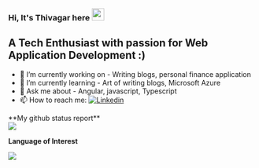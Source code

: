 ### Hi, It's Thivagar here <img src="https://media.giphy.com/media/hvRJCLFzcasrR4ia7z/giphy.gif" width="25px">

## A Tech Enthusiast with passion for Web Application Development :)

- 🔭 I’m currently working on - Writing blogs, personal finance application
- 🌱 I’m currently learning - Art of writing blogs, Microsoft Azure 
- 💬 Ask me about - Angular, javascript, Typescript
- 📫 How to reach me: <a href="https://www.linkedin.com/in/thivagarm/">
  <img
    alt="Linkedin"
    src="https://img.shields.io/badge/linkedin-0077B5?logo=linkedin&logoColor=white&style=for-the-badge"
  />
</a>
**My github status report** <br />
<img src="https://github-readme-stats.vercel.app/api?username=thivagar-manickam&count_private=true&theme=radical" />

**Language of Interest** <br />

<img
  src="https://github-readme-stats.vercel.app/api/top-langs/?username=thivagar-manickam&layout=compact"
/>
